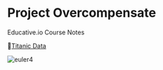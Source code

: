 # Project Overcompensate

Educative.io Course Notes

🔗[Titanic Data](https://www.kaggle.com/datasets/eigenscribe/titanic-passengers?select=test.csv)

![euler4](https://github.com/user-attachments/assets/3b404572-1c66-46de-a08e-c825c04fd28b)
